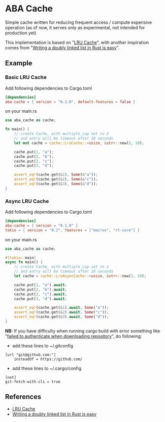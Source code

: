 # ABA Cache

Simple cache written for reducing frequent access / compute expensive operation (as of now, it serves only as experimental, not intended for production yet)

This implementation is based on "[LRU Cache](https://github.com/jeromefroe/lru-rs)", with another inspiration comes from "[Writing a doubly linked list in Rust is easy](https://www.reddit.com/r/rust/comments/7zsy72/writing_a_doubly_linked_list_in_rust_is_easy/)".

## Example

### Basic LRU Cache

Add following dependencies to Cargo.toml

```toml
[dependencies]
aba-cache = { version = "0.1.0", default-features = false }
```

on your main.rs

```rust
use aba_cache as cache;

fn main() {
    // create Cache, with multiple_cap set to 2
    // and entry will be timeout after 10 seconds
    let mut cache = cache::LruCache::<usize, &str>::new(2, 10);

    cache.put(1, "a");
    cache.put(2, "b");
    cache.put(2, "c");
    cache.put(3, "d");

    assert_eq!(cache.get(&1), Some(&"a"));
    assert_eq!(cache.get(&2), Some(&"c"));
    assert_eq!(cache.get(&3), Some(&"d"));
}
```

### Async LRU Cache

Add following dependencies to Cargo.toml

```toml
[dependencies]
aba-cache = { version = "0.1.0" }
tokio = { version = "0.2", features = ["macros", "rt-core"] }
```

on your main.rs

```rust
use aba_cache as cache;

#[tokio::main]
async fn main() {
    // create Cache, with multiple_cap set to 2
    // and entry will be timeout after 10 seconds
    let cache = cache::LruAsyncCache::<usize, &str>::new(2, 10);

    cache.put(1, "a").await;
    cache.put(2, "b").await;
    cache.put(2, "c").await;
    cache.put(3, "d").await;

    assert_eq!(cache.get(&1).await, Some("a"));
    assert_eq!(cache.get(&2).await, Some("c"));
    assert_eq!(cache.get(&3).await, Some("d"));
}
```

**NB:** If you have difficulty when running cargo build with error something like "[failed to authenticate when downloading repository](https://github.com/rust-lang/cargo/issues/3381)", do following:

- add these lines to ~/.gitconfig

```text
[url "git@github.com:"]
    insteadOf = https://github.com/
```

- add these lines to ~/.cargo/config

```text
[net]
git-fetch-with-cli = true
```

## References

- [LRU Cache](https://github.com/jeromefroe/lru-rs)
- [Writing a doubly linked list in Rust is easy](https://www.reddit.com/r/rust/comments/7zsy72/writing_a_doubly_linked_list_in_rust_is_easy/)
